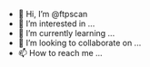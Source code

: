 - 👋 Hi, I’m @ftpscan
- 👀 I’m interested in ...
- 🌱 I’m currently learning ...
- 💞️ I’m looking to collaborate on ...
- 📫 How to reach me ...

<!---
ftpscan/ftpscan is a ✨ special ✨ repository because its `README.md` (this file) appears on your GitHub profile.
You can click the Preview link to take a look at your changes.
--->
